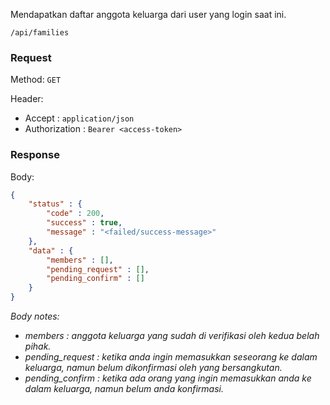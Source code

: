 Mendapatkan daftar anggota keluarga dari user yang login saat ini.

```
/api/families
```

### Request

Method: ``GET``

Header:
- Accept : ``application/json``
- Authorization : ``Bearer <access-token>``

### Response

Body: 
```json
{
	"status" : {
		"code" : 200,
		"success" : true,
		"message" : "<failed/success-message>"
	},
	"data" : {
		"members" : [],
		"pending_request" : [],
		"pending_confirm" : []
	}
}
```

*Body notes:* 
- *members : anggota keluarga yang sudah di verifikasi oleh kedua belah pihak.*
- *pending_request : ketika anda ingin memasukkan seseorang ke dalam keluarga, namun belum dikonfirmasi oleh yang bersangkutan.*
- *pending_confirm : ketika ada orang yang ingin memasukkan anda ke dalam keluarga, namun belum anda konfirmasi.*
